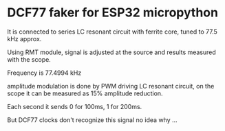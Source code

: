 # DCF77 faker for ESP32 micropython

It is connected to series LC resonant circuit
with ferrite core, tuned to 77.5 kHz approx.

Using RMT module, signal is adjusted at the source
and results measured with the scope.

Frequency is 77.4994 kHz

amplitude modulation is done by PWM driving LC resonant
circuit, on the scope it can be measured as 15% amplitude reduction.

Each second it sends 0 for 100ms, 1 for 200ms.

But DCF77 clocks don't recognize this signal
no idea why ...
